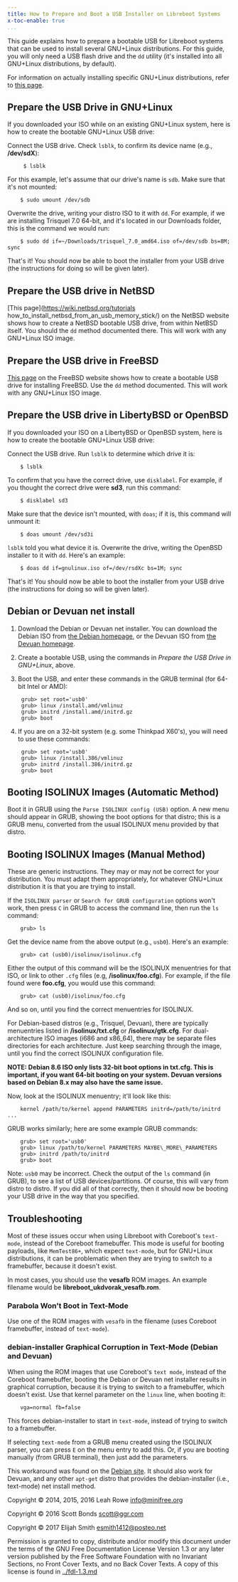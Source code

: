```yaml
---
title: How to Prepare and Boot a USB Installer on Libreboot Systems
x-toc-enable: true
...
```


This guide explains how to prepare a bootable USB for Libreboot systems that can be used to install several GNU+Linux distributions. For this guide, you will only need a USB flash drive and the `dd` utility (it's installed into all GNU+Linux distributions, by default).

For information on actually installing specific GNU+Linux distributions, refer to [this page](index.md).

## Prepare the USB Drive in GNU+Linux
If you downloaded your ISO while on an existing GNU+Linux system, here is how to create the bootable GNU+Linux USB drive:

Connect the USB drive. Check `lsblk`, to confirm its device name (e.g., **/dev/sdX**):

         $ lsblk

For this example, let's assume that our drive's name is `sdb`. Make sure that it's not mounted:

        $ sudo umount /dev/sdb

Overwrite the drive, writing your distro ISO to it with `dd`. For example, if we are installing Trisquel 7.0 64-bit, and it's located in our Downloads folder, this is the command we would run:

        $ sudo dd if=~/Downloads/trisquel_7.0_amd64.iso of=/dev/sdb bs=8M; sync

That's it! You should now be able to boot the installer from your USB drive (the instructions for doing so will be given later).

## Prepare the USB drive in NetBSD
[This page](https://wiki.netbsd.org/tutorials how_to_install_netbsd_from_an_usb_memory_stick/) on the NetBSD website shows how to create a NetBSD bootable USB drive, from within NetBSD itself. You should the `dd` method documented there. This will work with any GNU+Linux ISO image.

## Prepare the USB drive in FreeBSD
[This page](https://www.freebsd.org/doc/handbook/bsdinstall-pre.html) on the FreeBSD website shows how to create a bootable USB drive for installing FreeBSD. Use the `dd` method documented. This will work with any GNU+Linux ISO image.

## Prepare the USB drive in LibertyBSD or OpenBSD
If you downloaded your ISO on a LibertyBSD or OpenBSD system, here is
how to create the bootable GNU+Linux USB drive:

Connect the USB drive. Run `lsblk` to determine which drive it is:

        $ lsblk

To confirm that you have the correct drive, use `disklabel`. For example, if you thought the correct drive were **sd3**, run this command:

        $ disklabel sd3

Make sure that the device isn't mounted, with `doas`; if it is, this command will unmount it:

        $ doas umount /dev/sd3i

`lsblk` told you what device it is. Overwrite the drive, writing the OpenBSD installer to it with `dd`. Here's an example:

        $ doas dd if=gnulinux.iso of=/dev/rsdXc bs=1M; sync

That's it! You should now be able to boot the installer from your USB drive (the instructions for doing so will be given later).

## Debian or Devuan net install
1. Download the Debian or Devuan net installer. You can download the Debian ISO from [the Debian homepage](https://www.debian.org/), or the Devuan ISO from [the Devuan homepage](https://www.devuan.org/).

2. Create a bootable USB, using the commands in *Prepare the USB Drive in GNU+Linux*, above.

3. Boot the USB, and enter these commands in the GRUB terminal (for 64-bit Intel or AMD):

        grub> set root='usb0'
        grub> linux /install.amd/vmlinuz
        grub> initrd /install.amd/initrd.gz
        grub> boot

4. If you are on a 32-bit system (e.g. some Thinkpad X60's), you will need to use these commands:

        grub> set root='usb0'
        grub> linux /install.386/vmlinuz
        grub> initrd /install.386/initrd.gz
        grub> boot

## Booting ISOLINUX Images (Automatic Method)
Boot it in GRUB using the `Parse ISOLINUX config (USB)` option. A new menu should appear in GRUB, showing the boot options for that distro; this is a GRUB menu, converted from the usual ISOLINUX menu provided by that distro.

## Booting ISOLINUX Images (Manual Method)
These are generic instructions. They may or may not be correct for your distribution. You must adapt them appropriately, for whatever GNU+Linux distribution it is that you are trying to install.

If the `ISOLINUX parser` or `Search for GRUB configuration` options won't work, then press `C` in GRUB to access the command line, then run the `ls` command:

        grub> ls

Get the device name from the above output (e.g., `usb0`). Here's an example:

        grub> cat (usb0)/isolinux/isolinux.cfg

Either the output of this command will be the ISOLINUX menuentries for that ISO, or link to other `.cfg` files (e.g, **/isolinux/foo.cfg**). For example, if the file found were **foo.cfg**, you would use this command:

        grub> cat (usb0)/isolinux/foo.cfg

And so on, until you find the correct menuentries for ISOLINUX.

For Debian-based distros (e.g., Trisquel, Devuan), there are typically menuentries listed in **/isolinux/txt.cfg** or **/isolinux/gtk.cfg**. For dual-architecture ISO images (i686 and x86\_64), there may be separate files directories for each architecture.  Just keep searching through the image, until you find the correct ISOLINUX configuration file.

**NOTE: Debian 8.6 ISO only lists 32-bit boot options in txt.cfg. This is important, if you want 64-bit booting on your system. Devuan versions based on Debian 8.x may also have the same issue.**

Now, look at the ISOLINUX menuentry; it'll look like this:

        kernel /path/to/kernel append PARAMETERS initrd=/path/to/initrd ...

GRUB works similarly; here are some example GRUB commands:

        grub> set root='usb0'
        grub> linux /path/to/kernel PARAMETERS MAYBE\_MORE\_PARAMETERS
        grub> initrd /path/to/initrd
        grub> boot

Note: `usb0` may be incorrect. Check the output of the `ls` command (in GRUB), to see a list of USB devices/partitions. Of course, this will vary from distro to distro. If you did all of that correctly, then it should now be booting your USB drive in the way that you specified.

## Troubleshooting
Most of these issues occur when using Libreboot with Coreboot's `text-mode`, instead of the Coreboot framebuffer. This mode is useful for booting payloads, like `MemTest86+`, which expect `text-mode`, but for GNU+Linux distributions, it can be problematic when they are trying to switch to a framebuffer, because it doesn't exist.

In most cases, you should use the **vesafb** ROM images. An example filename would be **libreboot\_ukdvorak\_vesafb.rom**.

### Parabola Won't Boot in Text-Mode
Use one of the ROM images with `vesafb` in the filename (uses Coreboot framebuffer, instead of `text-mode`).

### debian-installer Graphical Corruption in Text-Mode (Debian and Devuan)
When using the ROM images that use Coreboot's `text mode`, instead of the Coreboot framebuffer, booting the Debian or Devuan net installer results in graphical corruption, because it is trying to switch to a framebuffer, which doesn't exist. Use that kernel parameter on the `linux` line, when booting it:

        vga=normal fb=false

This forces debian-installer to start in `text-mode`, instead of trying to switch to a framebuffer.

If selecting `text-mode` from a GRUB menu created using the ISOLINUX parser, you can press `E` on the menu entry to add this. Or, if you are booting manually (from GRUB terminal), then just add the parameters.

This workaround was found on the [Debian site](https://www.debian.org/releases/stable/i386/ch05s04.html). It should also work for Devuan, and any other `apt-get` distro that provides the debian-installer (i.e., text-mode) net install method.

Copyright © 2014, 2015, 2016 Leah Rowe <info@minifree.org>

Copyright © 2016 Scott Bonds <scott@ggr.com>

Copyright © 2017 Elijah Smith <esmith1412@posteo.net>

Permission is granted to copy, distribute and/or modify this document under the terms of the GNU Free Documentation License Version 1.3 or any later version published by the Free Software Foundation with no Invariant Sections, no Front Cover Texts, and no Back Cover Texts. A copy of this license is found in [../fdl-1.3.md](../fdl-1.3.md)
